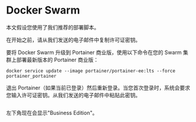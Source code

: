 # Docker Swarm

本文假设您使用了我们推荐的部署脚本。

在开始之前，请从我们发送的电子邮件中复制许可证密钥。

要将 Docker Swarm 升级到 Portainer 商业版，使用以下命令在您的 Swarm 集群上部署最新版本的 Portainer 商业版：

```
docker service update --image portainer/portainer-ee:lts --force portainer_portainer
```

退出 Portainer（如果当前已登录）然后重新登录。当您首次登录时，系统会要求您输入许可证密钥。从我们发送的电子邮件中粘贴此密钥。

<figure><img src="../..//assets/2.20-initial-setup-license.png" alt=""><figcaption></figcaption></figure>

左下角现在会显示"Business Edition"。

